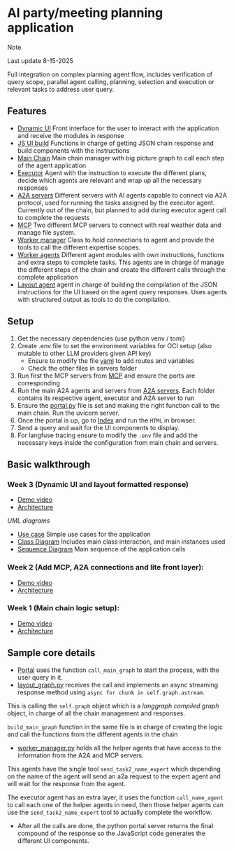 # AI party/meeting planning application

> [!NOTE]  
> Last update 8-15-2025

Full integration on complex planning agent flow, includes verification of query scope, parallel agent calling, planning, selection and execution or relevant tasks to address user query.

## Features

- [Dynamic UI](modules/UI/index.html) Front interface for the user to interact with the application and receive the modules in response
- [JS UI build](modules/UI/js/chat.js) Functions in charge of getting JSON chain response and build components with the instructions
- [Main Chain](modules/chain/layout_graph.py) Main chain manager with big picture graph to call each step of the agent application
- [Executor](modules/cluster/executor.py) Agent with the instruction to execute the different plans, decide which agents are relevant and wrap up all the necessary responses
- [A2A servers](remote) Different servers with AI agents capable to connect via A2A protocol, used for running the tasks assigned by the executor agent. Currently out of the chain, but planned to add during executor agent call to complete the requests
- [MCP](remote/mcp/servers/) Two different MCP servers to connect with real weather data and manage file system.
- [Worker manager](modules/cluster/worker_manager.py) Class to hold connections to agent and provide the tools to call the different expertise scopes.
- [Worker agents](modules/cluster/workers/) Different agent modules with own instructions, functions and extra steps to complete tasks. This agents are in charge of manage the different steps of the chain and create the different calls through the complete application
- [Layout agent](modules/cluster/layout_builder.py) agent in charge of building the compilation of the JSON instructions for the UI based on the agent query responses. Uses agents with structured output as tools to do the compilation.

## Setup

1. Get the necessary dependencies (use python venv / toml)
2. Create .env file to set the environment variables for OCI setup (also mutable to other LLM providers given API key)
    - Ensure to modify the file [yaml](modules/util/config/config.yaml) to add routes and variables
    - Check the other files in servers folder
3. Run first the MCP servers from [MCP](remote/mcp/servers/) and ensure the ports are corresponding
4. Run the main A2A agents and servers from [A2A servers](remote). Each folder contains its respective agent, executor and A2A server to run
5. Ensure the [portal.py](portal.py) file is set and making the right function call to the main chain. Run the uvicorn server.
6. Once the portal is up, go to [Index](modules/UI/index.html) and run the ```HTML``` in browser.
7. Send a query and wait for the UI components to display.
8. For langfuse tracing ensure to modify the ```.env``` file and add the necessary keys inside the configuration from main chain and servers.

## Basic walkthrough

### Week 3 (Dynamic UI and layout formatted response)

- [Demo video](walkthrough/AI_portal_final_Demo_w3.mp4)
- [Architecture](walkthrough/Highlevel_final_flow.png)

*UML diagrams*
- [Use case](walkthrough/Use_case_ai_portal.png) Simple use cases for the application
- [Class Diagram](walkthrough/Class_diagram_ai_portal.png) Includes main class interaction, and main instances used
- [Sequence Diagram](walkthrough/Sequence_diagram_ai_portal.png) Main sequence of the application calls

### Week 2 (Add MCP, A2A connections and lite front layer):

- [Demo video](walkthrough/MCP_AI_Portal_Demo_week2.mp4)
- [Architecture](walkthrough/AI_portal%20MCP_week2.png)

### Week 1 (Main chain logic setup):

- [Demo video](walkthrough/AI_planning_app_demo_week1.mp4)
- [Architecture](walkthrough/Ai_portal_week1.png)

## Sample core details

- [Portal](portal.py) uses the function ```call_main_graph``` to start the process, with the user query in it.
- [layout_graph.py](modules/chain/layout_graph.py) receives the call and implements an async streaming response method using ```async for chunk in self.graph.astream```.

This is calling the ```self.graph``` object which is a _langgraph compiled graph_ object, in charge of all the chain management and responses.

```build_main_graph``` function in the same file is in charge of creating the logic and call the functions from the different agents in the chain
- [worker_manager.py](modules/cluster/worker_manager.py) holds all the helper agents that have access to the information from the A2A and MCP servers.

This agents have the single tool ```send_task2_name_expert``` which depending on the name of the agent will send an a2a request to the expert agent and will wait for the response from the agent.

The executor agent has an extra layer, it uses the function ```call_name_agent``` to call each one of the helper agents in need, then those helper agents can use the ```send_task2_name_expert``` tool to actually complete the workflow.

- After all the calls are done, the python portal server returns the final compound of the response so the JavaScript code generates the different UI components.

<!-- https://www.chartjs.org/docs/latest/ -->